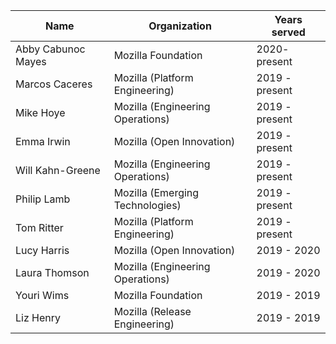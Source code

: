 | Name | Organization  | Years served  |
|---|---|---|
| Abby Cabunoc Mayes | Mozilla Foundation | 2020- present |
| Marcos Caceres | Mozilla (Platform Engineering) | 2019 - present |
| Mike Hoye | Mozilla (Engineering Operations) | 2019 - present |
| Emma Irwin | Mozilla (Open Innovation) | 2019 - present |
| Will Kahn-Greene | Mozilla (Engineering Operations) | 2019 - present |
| Philip Lamb | Mozilla (Emerging Technologies) | 2019 - present |
| Tom Ritter | Mozilla (Platform Engineering) | 2019 - present |
| Lucy Harris | Mozilla (Open Innovation) | 2019 - 2020 |
| Laura Thomson | Mozilla (Engineering Operations) | 2019 - 2020 |
| Youri Wims | Mozilla Foundation | 2019 - 2019 |
| Liz Henry | Mozilla (Release Engineering) | 2019 - 2019 |
